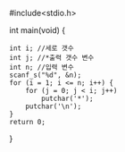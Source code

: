 #include<stdio.h>

int main(void) {

    int i; //세로 갯수
    int j; //*출력 갯수 변수
    int n; //입력 변수
    scanf_s("%d", &n);
    for (i = 1; i <= n; i++) {
        for (j = 0; j < i; j++)
            putchar('*');
        putchar('\n');
    }
    return 0;
}
